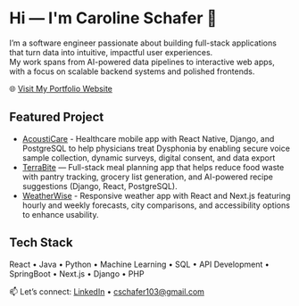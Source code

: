 # Hi — I'm Caroline Schafer 👋
I’m a software engineer passionate about building full-stack applications that turn data into intuitive, impactful user experiences.  
My work spans from AI-powered data pipelines to interactive web apps, with a focus on scalable backend systems and polished frontends.

🌐 [Visit My Portfolio Website](https://caroline-schafer-website.vercel.app/)


## Featured Project
- [AcoustiCare](https://github.com/caroline-schafer103/Acousticare) - Healthcare mobile app with React Native, Django, and PostgreSQL to help physicians treat Dysphonia by enabling secure voice sample collection, dynamic surveys, digital consent, and data export
- [TerraBite](https://github.com/caroline-schafer103/TerraBite#) — Full-stack meal planning app that helps reduce food waste with pantry tracking, grocery list generation, and AI-powered recipe suggestions (Django, React, PostgreSQL).
- [WeatherWise](https://github.com/caroline-schafer103/WeatherWise) - Responsive weather app with React and Next.js featuring hourly and weekly forecasts, city comparisons, and accessibility options to enhance usability.

## Tech Stack
React • Java • Python • Machine Learning • SQL • API Development • SpringBoot • Next.js • Django • PHP

📫 Let’s connect: [LinkedIn](https://www.linkedin.com/in/caroline--schafer) • cschafer103@gmail.com
